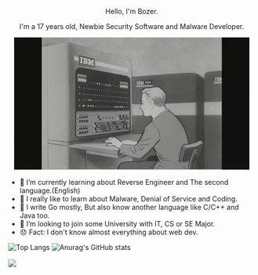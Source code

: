 <p align="center">
    Hello, I'm Bozer.
</p>

<p align="center">
    I'm a 17 years old, Newbie Security Software and Malware Developer.
</p>

<p align="center">
    <img src="qweoiuqweiu.gif" alt="Typing">
</p>

- 🌱 I’m currently learning about Reverse Engineer and The second language.(English)
- 🎩 I really like to learn about Malware, Denial of Service and Coding.
- 👾 I write Go mostly, But also know another language like C/C++ and Java too.
- 🧢 I’m looking to join some University with IT, CS or SE Major.
- 😞 Fact: I don't know almost everything about web dev.

![Top Langs](https://github-readme-stats.vercel.app/api/top-langs/?username=Boz3r&show_icons=true&theme=swift)
![Anurag's GitHub stats](https://github-readme-stats.vercel.app/api?username=Boz3r&show_icons=true&theme=swift)

<a href="https://github.com/Boz3r/Fatebot-v0.3.1">
    <img align="center" src="https://github-readme-stats.vercel.app/api/pin/?username=Boz3r&repo=Fatebot-v0.3.1&show_owner=true&show_icons=true&theme=swift"/>
</a>
